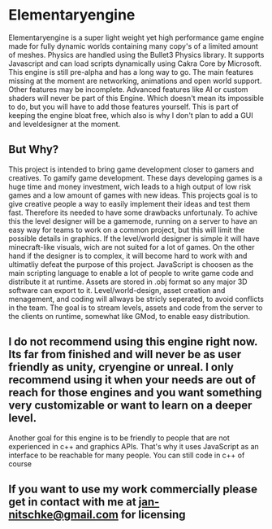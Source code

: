# Elementaryengine
Elementaryengine is a super light weight yet high performance game engine made for fully dynamic worlds containing many copy's of a limited amount of meshes. Physics are handled using the Bullet3 Physics library.
It supports Javascript and can load scripts dynamically using Cakra Core by Microsoft. This engine is still pre-alpha and has a long way to go.
The main features missing at the moment are networking, animations and open world support. 
Other features may be incomplete. Advanced features like AI or custom shaders will never be part of this Engine. Which doesn't mean its impossible to do, but you will have to add those features yourself. This is part of keeping the engine bloat free, which also is why I don't plan to add a GUI and leveldesigner at the moment.
## But Why?
This project is intended to bring game development closer to gamers and creatives. To gamify game development. These days developing games is a huge time and money investment, wich leads to a high output of low risk games and a low amount of games with new ideas. This projects goal is to give creative people a way to easily implement their ideas and test them fast. Therefore its needed to have some drawbacks unfortunaly. To achive this the level designer will be a gamemode, running on a server to have an easy way for teams to work on a common project, but this will limit the possible details in graphics. If the level/world designer is simple it will have minecraft-like visuals, wich are not suited for a lot of games. On the other hand if the designer is to complex, it will become hard to work with and ultimatliy defeat the purpose of this project. JavaScript is choosen as the main scripting language to enable a lot of people to write game code and distribute it at runtime. Assets are stored in .obj format so any major 3D software can export to it. Level/world-design, asset creation and menagement, and coding will allways be stricly seperated, to avoid conflicts in the team. The goal is to stream levels, assets and code from the server to the clients on runtime, somewhat like GMod, to enable easy distribution.
## I do not recommend using this engine right now. Its far from finished and will never be as user friendly as unity, cryengine or unreal. I only recommend using it when your needs are out of reach for those engines and you want something very customizable or want to  learn on a deeper level.
Another goal for this engine is to be friendly to people that are not experienced in c++ and graphics APIs. That's why it uses JavaScript as an interface to be reachable for many people. You can still code in c++ of course

## If you want to use my work commercially please get in contact with me at jan-nitschke@gmail.com for licensing
